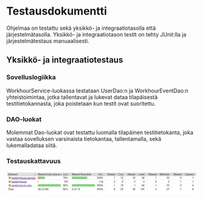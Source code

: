 # Testausdokumentti

Ohjelmaa on testattu sekä yksikkö- ja integraatiotasolla että järjestelmätasolla. Yksikkö- ja integraatiotason testit on tehty JUnit:lla ja järjestelmätestaus manuaalisesti.


## Yksikkö- ja integraatiotestaus

### Sovelluslogiikka

WorkhourService-luokassa testataan UserDao:n ja WorkhourEventDao:n yhteistoimintaa, jotka tallentavat ja lukevat dataa tilapäisestä testitietokannasta, joka poistetaan kun testit ovat suoritettu.


### DAO-luokat

Molemmat Dao-luokat ovat testattu luomalla tilapäinen testitietokanta, joka vastaa sovelluksen varsinaista tietokantaa, tallentamalla, sekä  lukemalladataa siitä. 

### Testauskattavuus

![JacocoReport](https://github.com/Mazuel/ohte-kevat-2020/blob/master/Images/JacocoReport.JPG)
